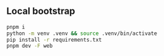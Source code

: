 ## Local bootstrap

```bash
pnpm i
python -m venv .venv && source .venv/bin/activate
pip install -r requirements.txt
pnpm dev -F web
